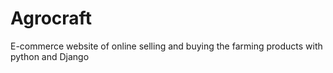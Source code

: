 # Agrocraft
E-commerce website of online selling and buying the farming products with python and Django
